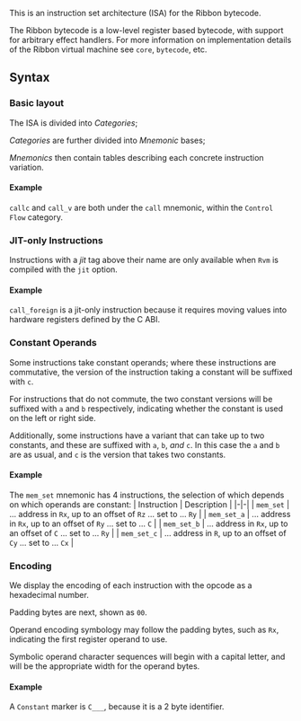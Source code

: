 <!-- This file is only a template for `bin/tools/gen-isa`;
    See `~/Isa.zig` for the full document; `gen-isa.zig/#generateMarkdown` for the generator -->


This is an instruction set architecture (ISA) for the Ribbon bytecode.

The Ribbon bytecode is a low-level register based bytecode,
with support for arbitrary effect handlers. For more information on
implementation details of the Ribbon virtual machine see `core`, `bytecode`, etc.

## Syntax

### Basic layout
The ISA is divided into *Categories*;

*Categories* are further divided into *Mnemonic* bases;

*Mnemonics* then contain tables describing each concrete instruction variation.

#### Example
`callc` and `call_v` are both under the `call` mnemonic, within the `Control Flow` category.

### JIT-only Instructions
Instructions with a *jit* tag above their name are
only available when `Rvm` is compiled with the `jit` option.

#### Example
`call_foreign` is a jit-only instruction because it requires moving values
into hardware registers defined by the C ABI.

### Constant Operands
Some instructions take constant operands;
where these instructions are commutative,
the version of the instruction taking a constant
will be suffixed with `c`.

For instructions that do not commute, the two constant
versions will be suffixed with `a` and `b` respectively,
indicating whether the constant is used on the left or right side.

Additionally, some instructions have a variant that can take up to two constants,
and these are suffixed with `a`, `b`, *and* `c`. In this case the `a` and `b` are as usual,
and `c` is the version that takes two constants.

#### Example
The `mem_set` mnemonic has 4 instructions, the selection of which depends on which operands are constant:
| Instruction | Description |
|-|-|
| `mem_set` | ... address in `Rx`, up to an offset of `Rz` ... set to ... `Ry` |
| `mem_set_a` | ... address in `Rx`, up to an offset of `Ry` ... set to ... `C` |
| `mem_set_b` | ... address in `Rx`, up to an offset of `C` ... set to ... `Ry` |
| `mem_set_c` | ... address in `R`, up to an offset of `Cy` ... set to ... `Cx` |

### Encoding
We display the encoding of each instruction with the opcode as a hexadecimal number.

Padding bytes are next, shown as `00`.

Operand encoding symbology may follow the padding bytes,
such as `Rx`, indicating the first register operand to use.

Symbolic operand character sequences will begin with a capital letter,
and will be the appropriate width for the operand bytes.

#### Example
A `Constant` marker is `C___`,
because it is a 2 byte identifier.
